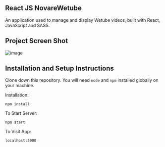 ## React JS NovareWetube

An application used to manage and display Wetube videos, built with React, JavaScript and SASS.

## Project Screen Shot

![image](https://user-images.githubusercontent.com/39488415/192376992-b5e94e2e-f486-41bb-82ef-5583db6e891c.png)

## Installation and Setup Instructions

Clone down this repository. You will need `node` and `npm` installed globally on your machine.  

Installation:

`npm install`  

To Start Server:

`npm start`  

To Visit App:

`localhost:3000`
